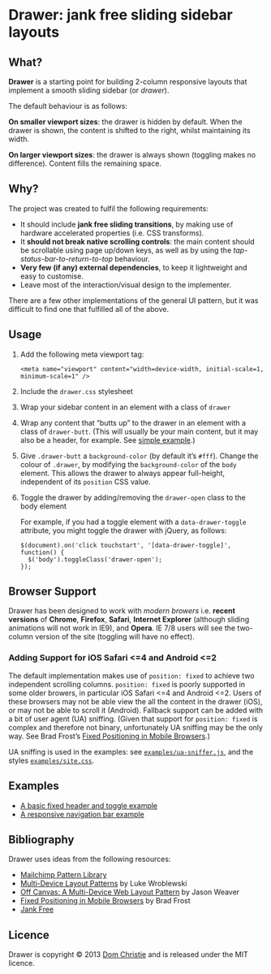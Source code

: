 # Drawer: jank free sliding sidebar layouts

## What?

**Drawer** is a starting point for building 2-column responsive layouts that implement a smooth sliding sidebar (or _drawer_).

The default behaviour is as follows:

**On smaller viewport sizes**: the drawer is hidden by default. When the drawer is shown, the content is shifted to the right, whilst maintaining its width.

**On larger viewport sizes**: the drawer is always shown (toggling makes no difference). Content fills the remaining space.

## Why?

The project was created to fulfil the following requirements:

*   It should include **jank free sliding transitions**, by making use of hardware accelerated properties (i.e. CSS transforms).
*   It **should not break native scrolling controls**: the main content should be scrollable using page up/down keys, as well as by using the _tap-status-bar-to-return-to-top_ behaviour.
*   **Very few (if any) external dependencies**, to keep it lightweight and easy to customise.
*   Leave most of the interaction/visual design to the implementer.

There are a few other implementations of the general UI pattern, but it was difficult to find one that fulfilled all of the above.

## Usage

1.  Add the following meta viewport tag:

        <meta name="viewport" content="width=device-width, initial-scale=1, minimum-scale=1" />
2.  Include the `drawer.css` stylesheet
3.  Wrap your sidebar content in an element with a class of `drawer`
4.  Wrap any content that “butts up” to the drawer in an element with a class of `drawer-butt`. (This will usually be your main content, but it may also be a header, for example. See [simple example](http://domchristie.github.io/drawer/examples/simple.html).)
5.  Give `.drawer-butt` a `background-color` (by default it’s `#fff`). Change the colour of `.drawer`, by modifying the `background-color` of the `body` element. This allows the drawer to always appear full-height, independent of its `position` CSS value.
6.  Toggle the drawer by adding/removing the `drawer-open` class to the body element

    For example, if you had a toggle element with a `data-drawer-toggle` attribute, you might toggle the drawer with jQuery, as follows:

        $(document).on('click touchstart', '[data-drawer-toggle]', function() {
          $('body').toggleClass('drawer-open');
        });

## Browser Support

Drawer has been designed to work with _modern browers_ i.e. **recent versions** of **Chrome**, **Firefox**, **Safari**, **Internet Explorer** (although sliding animations will not work in IE9), and **Opera**. IE 7/8 users will see the two-column version of the site (toggling will have no effect).

### Adding Support for iOS Safari <=4 and Android <=2

The default implementation makes use of `position: fixed` to achieve two independent scrolling columns. `position: fixed` is poorly supported in some older browers, in particular iOS Safari <=4 and Android <=2. Users of these browsers may not be able view the all the content in the drawer (iOS), or may not be able to scroll it (Android). Fallback support can be added with a bit of user agent (UA) sniffing. (Given that support for `position: fixed` is complex and therefore not binary, unfortunately UA sniffing may be the only way. See Brad Frost’s [Fixed Positioning in Mobile Browsers](http://bradfrostweb.com/blog/mobile/fixed-position/).)

UA sniffing is used in the examples: see [`examples/ua-sniffer.js`](https://github.com/domchristie/drawer/blob/master/examples/ua-sniffer.js), and the styles [`examples/site.css`](https://github.com/domchristie/drawer/blob/master/examples/site.css).

## Examples

*   [A basic fixed header and toggle example](http://domchristie.github.io/drawer/examples/simple.html)
*   [A responsive navigation bar example](http://domchristie.github.io/drawer/examples/navigation.html)

## Bibliography

Drawer uses ideas from the following resources:

*   [Mailchimp Pattern Library](http://ux.mailchimp.com/patterns)
*   [Multi-Device Layout Patterns](http://www.lukew.com/ff/entry.asp?1514) by Luke Wroblewski
*   [Off Canvas: A Multi-Device Web Layout Pattern](http://jasonweaver.name/lab/offcanvas/) by Jason Weaver
*   [Fixed Positioning in Mobile Browsers](http://bradfrostweb.com/blog/mobile/fixed-position/) by Brad Frost
*   [Jank Free](http://jankfree.org/)

## Licence

Drawer is copyright © 2013 [Dom Christie](http://domchristie.co.uk) and is released under the MIT licence.